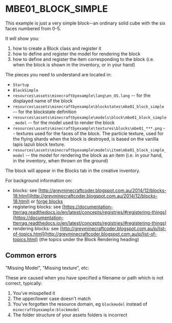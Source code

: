 # MBE01_BLOCK_SIMPLE

This example is just a very simple block--an ordinary solid cube with the six faces numbered from 0-5.

It will show you:

1. how to create a Block class and register it
1. how to define and register the model for rendering the block
1. how to define and register the item corresponding to the block (i.e. when the block is shown in the inventory, or in your hand)

The pieces you need to understand are located in:

* `Startup`
* `BlockSimple`
* `resources\assets\minecraftbyexample\lang\en_US.lang` -- for the displayed name of the block
* `resources\assets\minecraftbyexample\blockstates\mbe01_block_simple` -- for the blockstate definition
* `resources\assets\minecraftbyexample\models\block\mbe01_block_simple_model` -- for the model used to render the block
* `resources\assets\minecraftbyexample\textures\blocks\mbe01_***.png` -- textures used for the faces of the block. The particle texture, used for the flying shards when the block is destroyed, is based on the vanilla lapis lazuli block texture.
* `resources\assets\minecraftbyexample\models\item\mbe01_block_simple_model` -- the model for rendering the block as an item (i.e. in your hand, in the inventory, when thrown on the ground)

The block will appear in the Blocks tab in the creative inventory.

For background information on:

* blocks: see [http://greyminecraftcoder.blogspot.com.au/2014/12/blocks-18.html](http://greyminecraftcoder.blogspot.com.au/2014/12/blocks-18.html)
          or [forge blocks](https://documentation-tterrag.readthedocs.io/en/latest/blocks/blocks/)
* registering blocks: see [https://documentation-tterrag.readthedocs.io/en/latest/concepts/registries/#registering-things](https://documentation-tterrag.readthedocs.io/en/latest/concepts/registries/#registering-things) 
* rendering blocks: see [http://greyminecraftcoder.blogspot.com.au/p/list-of-topics.html](http://greyminecraftcoder.blogspot.com.au/p/list-of-topics.html) (the topics under the Block Rendering heading)

## Common errors

"Missing Model", "Missing texture", etc:

These are caused when you have specified a filename or path which is not correct, typically:

1. You've misspelled it
1. The upper/lower case doesn't match
1. You've forgotten the resource domain, eg `blockmodel` instead of `minecraftbyexample:blockmodel`
1. The folder structure of your assets folders is incorrect


